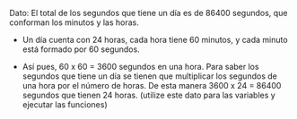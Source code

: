 Dato: El total de los segundos que tiene un día es de 86400 segundos, que conforman los minutos y las horas.

- Un día cuenta con 24 horas, cada hora tiene 60 minutos, y cada minuto está formado por 60 segundos.

- Así pues, 60 x 60 = 3600 segundos en una hora. Para saber los segundos que tiene un día se tienen que multiplicar los segundos de una hora por el número de horas. De esta manera 3600 x 24 = 86400 segundos que tienen 24 horas. (utilize este dato para las variables y ejecutar las funciones)